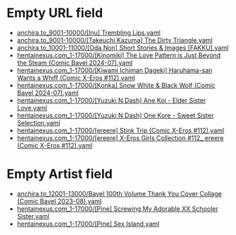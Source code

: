# Empty URL field
- [anchira.to_9001-10000/[Inu] Trembling Lips.yaml](/anchira.to_9001-10000/%5BInu%5D%20Trembling%20Lips.yaml)
- [anchira.to_9001-10000/[Takeuchi Kazuma] The Dirty Triangle.yaml](/anchira.to_9001-10000/%5BTakeuchi%20Kazuma%5D%20The%20Dirty%20Triangle.yaml)
- [anchira.to_10001-11000/[Oda Non] Short Stories & Images [FAKKU].yaml](/anchira.to_10001-11000/%5BOda%20Non%5D%20Short%20Stories%20%26%20Images%20%5BFAKKU%5D.yaml)
- [hentainexus.com_1-17000/[Kinomiki] The Love Pattern is Just Beyond the Steam (Comic Bavel 2024-07).yaml](/hentainexus.com_1-17000/%5BKinomiki%5D%20The%20Love%20Pattern%20is%20Just%20Beyond%20the%20Steam%20%28Comic%20Bavel%202024-07%29.yaml)
- [hentainexus.com_1-17000/[Kiwami Ichiman Dageki] Haruhama-san Wants a Whiff (Comic X-Eros #112).yaml](/hentainexus.com_1-17000/%5BKiwami%20Ichiman%20Dageki%5D%20Haruhama-san%20Wants%20a%20Whiff%20%28Comic%20X-Eros%20%23112%29.yaml)
- [hentainexus.com_1-17000/[Konka] Snow White & Black Wolf (Comic Bavel 2024-07).yaml](/hentainexus.com_1-17000/%5BKonka%5D%20Snow%20White%20%26%20Black%20Wolf%20%28Comic%20Bavel%202024-07%29.yaml)
- [hentainexus.com_1-17000/[Yuzuki N Dash] Ane Koi - Elder Sister Love.yaml](/hentainexus.com_1-17000/%5BYuzuki%20N%20Dash%5D%20Ane%20Koi%20-%20Elder%20Sister%20Love.yaml)
- [hentainexus.com_1-17000/[Yuzuki N Dash] One Kore - Sweet Sister Selection.yaml](/hentainexus.com_1-17000/%5BYuzuki%20N%20Dash%5D%20One%20Kore%20-%20Sweet%20Sister%20Selection.yaml)
- [hentainexus.com_1-17000/[ereere] Stink Trip (Comic X-Eros #112).yaml](/hentainexus.com_1-17000/%5Bereere%5D%20Stink%20Trip%20%28Comic%20X-Eros%20%23112%29.yaml)
- [hentainexus.com_1-17000/[ereere] X-Eros Girls Collection #112_ ereere (Comic X-Eros #112).yaml](/hentainexus.com_1-17000/%5Bereere%5D%20X-Eros%20Girls%20Collection%20%23112_%20ereere%20%28Comic%20X-Eros%20%23112%29.yaml)
# Empty Artist field
- [anchira.to_12001-13000/Bavel 100th Volume Thank You Cover Collage (Comic Bavel 2023-08).yaml](/anchira.to_12001-13000/Bavel%20100th%20Volume%20Thank%20You%20Cover%20Collage%20%28Comic%20Bavel%202023-08%29.yaml)
- [hentainexus.com_1-17000/[Pine] Screwing My Adorable XX Schooler Sister.yaml](/hentainexus.com_1-17000/%5BPine%5D%20Screwing%20My%20Adorable%20XX%20Schooler%20Sister.yaml)
- [hentainexus.com_1-17000/[Pine] Sex Island.yaml](/hentainexus.com_1-17000/%5BPine%5D%20Sex%20Island.yaml)
